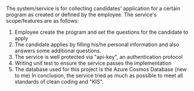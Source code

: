 The system/service is for collecting candidates' application for a certain program as created or defined by the employee. The service's scope/features are as follows:
1. Employee create the program and set the questions for the candidate to apply
2. The candidate applies by filling his/he personal information and also answers some additional questions.
3. The service is well protected via "api-key", an authentication protocol
4. Writing unit test to ensure the service passes the implementation
5. The database used for this project is the Azure Cosmos Database (new to me)
In conclusion, the service tried as much as possible to meet all standards of  clean coding and "KIS".
